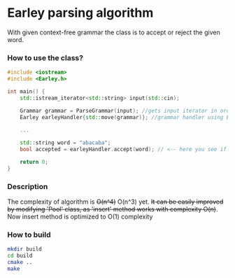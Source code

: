 # Earley parsing algorithm

With given context-free grammar the class is 
to accept or reject the given word.

### How to use the class?

```c++
#include <iostream>
#include <Earley.h>

int main() {
    std::istream_iterator<std::string> input(std::cin);

    Grammar grammar = ParseGrammar(input); //gets input iterator in order to fetch the grammar
    Earley earleyHandler{std::move(grammar)}; //grammar handler using Earley algorithm 
    
    ...

    std::string word = "abacaba";
    bool accepted = earleyHandler.accept(word); // <-- here you see if the word accepted by the grammar

    return 0;
}
```

### Description

The complexity of algorithm is ~~O(n^4)~~ O(n^3) yet. ~~It can be easily improved by modifying 'Pool' class,
as 'insert' method works with complexity O(n)~~. Now insert method is optimized to O(1) complexity

### How to build

```bash
mkdir build
cd build
cmake ..
make
```
